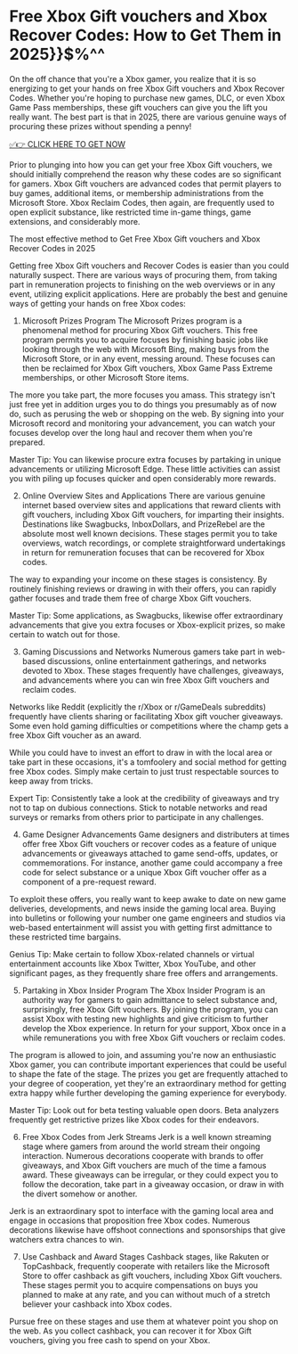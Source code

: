 # Free Xbox Gift vouchers and Xbox Recover Codes: How to Get Them in 2025}}$%^^

On the off chance that you're a Xbox gamer, you realize that it is so energizing to get your hands on free Xbox Gift vouchers and Xbox Recover Codes. Whether you're hoping to purchase new games, DLC, or even Xbox Game Pass memberships, these gift vouchers can give you the lift you really want. The best part is that in 2025, there are various genuine ways of procuring these prizes without spending a penny!

[✅👉 CLICK HERE TO GET NOW](https://topoffersgetnow.com/adblu504564964/)

Prior to plunging into how you can get your free Xbox Gift vouchers, we should initially comprehend the reason why these codes are so significant for gamers. Xbox Gift vouchers are advanced codes that permit players to buy games, additional items, or membership administrations from the Microsoft Store. Xbox Reclaim Codes, then again, are frequently used to open explicit substance, like restricted time in-game things, game extensions, and considerably more.

The most effective method to Get Free Xbox Gift vouchers and Xbox Recover Codes in 2025

Getting free Xbox Gift vouchers and Recover Codes is easier than you could naturally suspect. There are various ways of procuring them, from taking part in remuneration projects to finishing on the web overviews or in any event, utilizing explicit applications. Here are probably the best and genuine ways of getting your hands on free Xbox codes:

1. Microsoft Prizes Program
The Microsoft Prizes program is a phenomenal method for procuring Xbox Gift vouchers. This free program permits you to acquire focuses by finishing basic jobs like looking through the web with Microsoft Bing, making buys from the Microsoft Store, or in any event, messing around. These focuses can then be reclaimed for Xbox Gift vouchers, Xbox Game Pass Extreme memberships, or other Microsoft Store items.

The more you take part, the more focuses you amass. This strategy isn't just free yet in addition urges you to do things you presumably as of now do, such as perusing the web or shopping on the web. By signing into your Microsoft record and monitoring your advancement, you can watch your focuses develop over the long haul and recover them when you're prepared.

Master Tip: You can likewise procure extra focuses by partaking in unique advancements or utilizing Microsoft Edge. These little activities can assist you with piling up focuses quicker and open considerably more rewards.

2. Online Overview Sites and Applications
There are various genuine internet based overview sites and applications that reward clients with gift vouchers, including Xbox Gift vouchers, for imparting their insights. Destinations like Swagbucks, InboxDollars, and PrizeRebel are the absolute most well known decisions. These stages permit you to take overviews, watch recordings, or complete straightforward undertakings in return for remuneration focuses that can be recovered for Xbox codes.

The way to expanding your income on these stages is consistency. By routinely finishing reviews or drawing in with their offers, you can rapidly gather focuses and trade them free of charge Xbox Gift vouchers.

Master Tip: Some applications, as Swagbucks, likewise offer extraordinary advancements that give you extra focuses or Xbox-explicit prizes, so make certain to watch out for those.

3. Gaming Discussions and Networks
Numerous gamers take part in web-based discussions, online entertainment gatherings, and networks devoted to Xbox. These stages frequently have challenges, giveaways, and advancements where you can win free Xbox Gift vouchers and reclaim codes.

Networks like Reddit (explicitly the r/Xbox or r/GameDeals subreddits) frequently have clients sharing or facilitating Xbox gift voucher giveaways. Some even hold gaming difficulties or competitions where the champ gets a free Xbox Gift voucher as an award.

While you could have to invest an effort to draw in with the local area or take part in these occasions, it's a tomfoolery and social method for getting free Xbox codes. Simply make certain to just trust respectable sources to keep away from tricks.

Expert Tip: Consistently take a look at the credibility of giveaways and try not to tap on dubious connections. Stick to notable networks and read surveys or remarks from others prior to participate in any challenges.

4. Game Designer Advancements
Game designers and distributers at times offer free Xbox Gift vouchers or recover codes as a feature of unique advancements or giveaways attached to game send-offs, updates, or commemorations. For instance, another game could accompany a free code for select substance or a unique Xbox Gift voucher offer as a component of a pre-request reward.

To exploit these offers, you really want to keep awake to date on new game deliveries, developments, and news inside the gaming local area. Buying into bulletins or following your number one game engineers and studios via web-based entertainment will assist you with getting first admittance to these restricted time bargains.

Genius Tip: Make certain to follow Xbox-related channels or virtual entertainment accounts like Xbox Twitter, Xbox YouTube, and other significant pages, as they frequently share free offers and arrangements.

5. Partaking in Xbox Insider Program
The Xbox Insider Program is an authority way for gamers to gain admittance to select substance and, surprisingly, free Xbox Gift vouchers. By joining the program, you can assist Xbox with testing new highlights and give criticism to further develop the Xbox experience. In return for your support, Xbox once in a while remunerations you with free Xbox Gift vouchers or reclaim codes.

The program is allowed to join, and assuming you're now an enthusiastic Xbox gamer, you can contribute important experiences that could be useful to shape the fate of the stage. The prizes you get are frequently attached to your degree of cooperation, yet they're an extraordinary method for getting extra happy while further developing the gaming experience for everybody.

Master Tip: Look out for beta testing valuable open doors. Beta analyzers frequently get restrictive prizes like Xbox codes for their endeavors.

6. Free Xbox Codes from Jerk Streams
Jerk is a well known streaming stage where gamers from around the world stream their ongoing interaction. Numerous decorations cooperate with brands to offer giveaways, and Xbox Gift vouchers are much of the time a famous award. These giveaways can be irregular, or they could expect you to follow the decoration, take part in a giveaway occasion, or draw in with the divert somehow or another.

Jerk is an extraordinary spot to interface with the gaming local area and engage in occasions that proposition free Xbox codes. Numerous decorations likewise have offshoot connections and sponsorships that give watchers extra chances to win.



7. Use Cashback and Award Stages
Cashback stages, like Rakuten or TopCashback, frequently cooperate with retailers like the Microsoft Store to offer cashback as gift vouchers, including Xbox Gift vouchers. These stages permit you to acquire compensations on buys you planned to make at any rate, and you can without much of a stretch believer your cashback into Xbox codes.

Pursue free on these stages and use them at whatever point you shop on the web. As you collect cashback, you can recover it for Xbox Gift vouchers, giving you free cash to spend on your Xbox.

